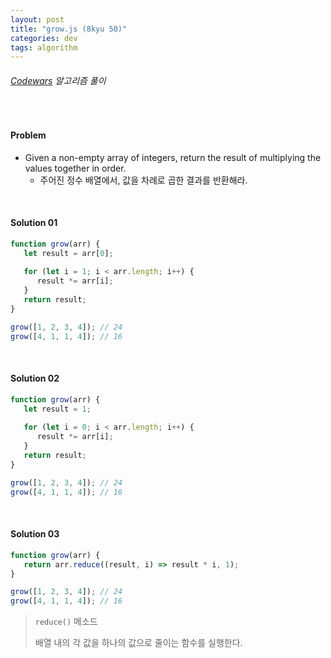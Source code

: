 ```yaml
---
layout: post
title: "grow.js (8kyu 50)"
categories: dev
tags: algorithm
---
```


###### [Codewars](https://www.codewars.com) 알고리즘 풀이

<br>

#### Problem

- Given a non-empty array of integers, return the result of multiplying the values together in order.
  - 주어진 정수 배열에서, 값을 차례로 곱한 결과를 반환해라.

<br>

#### Solution 01

```js
function grow(arr) {
   let result = arr[0];
   
   for (let i = 1; i < arr.length; i++) {
      result *= arr[i];
   }
   return result;
}

grow([1, 2, 3, 4]);	// 24
grow([4, 1, 1, 4]);	// 16
```

<br>

#### Solution 02

```js
function grow(arr) {
   let result = 1;
   
   for (let i = 0; i < arr.length; i++) {
      result *= arr[i];
   }
   return result;
}

grow([1, 2, 3, 4]);	// 24
grow([4, 1, 1, 4]);	// 16
```

<br>

#### Solution 03

```js
function grow(arr) {
   return arr.reduce((result, i) => result * i, 1);
}

grow([1, 2, 3, 4]);	// 24
grow([4, 1, 1, 4]);	// 16
```

> `reduce()` 메소드
>
> 배열 내의 각 값을 하나의 값으로 줄이는 함수를 실행한다.

<br>